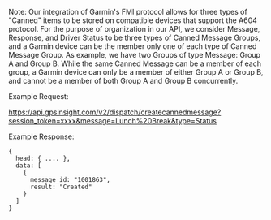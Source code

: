 Note: Our integration of Garmin's FMI protocol allows for three types of "Canned" items to be stored on compatible devices that support the A604 protocol. For the purpose of organization in our API, we consider Message, Response, and Driver Status to be three types of Canned Message Groups, and a Garmin device can be the member only one of each type of Canned Message Group. As example, we have two Groups of type Message: Group A and Group B. While the same Canned Message can be a member of each group, a Garmin device can only be a member of either Group A or Group B, and cannot be a member of both Group A and Group B concurrently.

Example Request:

https://api.gpsinsight.com/v2/dispatch/createcannedmessage?session_token=xxxx&message=Lunch%20Break&type=Status

Example Response:

    {
      head: { .... },
      data: [
        {
          message_id: "1001863",
          result: "Created"
        }
      ]
    }
